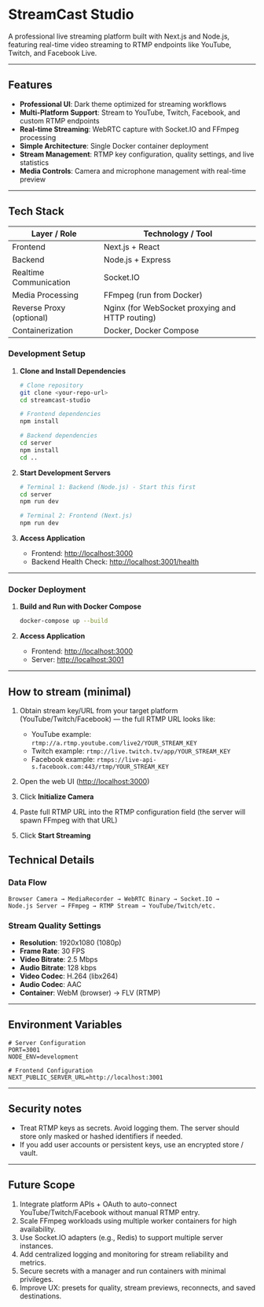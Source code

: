 
# StreamCast Studio

A professional live streaming platform built with Next.js and Node.js, featuring real-time video streaming to RTMP endpoints like YouTube, Twitch, and Facebook Live.

---

## Features

- **Professional UI**: Dark theme optimized for streaming workflows  
- **Multi-Platform Support**: Stream to YouTube, Twitch, Facebook, and custom RTMP endpoints  
- **Real-time Streaming**: WebRTC capture with Socket.IO and FFmpeg processing  
- **Simple Architecture**: Single Docker container deployment  
- **Stream Management**: RTMP key configuration, quality settings, and live statistics  
- **Media Controls**: Camera and microphone management with real-time preview  

---

## Tech Stack

| Layer / Role            | Technology / Tool                                     |
|-------------------------|------------------------------------------------------|
| Frontend                | Next.js + React                                      |
| Backend                 | Node.js + Express                                    |
| Realtime Communication  | Socket.IO                                            |
| Media Processing        | FFmpeg (run from Docker)                             |
| Reverse Proxy (optional)| Nginx (for WebSocket proxying and HTTP routing)     |
| Containerization        | Docker, Docker Compose                               |


### Development Setup

1. **Clone and Install Dependencies**

   ```bash
   # Clone repository
   git clone <your-repo-url>
   cd streamcast-studio

   # Frontend dependencies
   npm install

   # Backend dependencies
   cd server
   npm install
   cd ..
   ```

2. **Start Development Servers**

   ```bash
   # Terminal 1: Backend (Node.js) - Start this first
   cd server
   npm run dev

   # Terminal 2: Frontend (Next.js)
   npm run dev
   ```

3. **Access Application**

   * Frontend: [http://localhost:3000](http://localhost:3000)
   * Backend Health Check: [http://localhost:3001/health](http://localhost:3001/health)

---

### Docker Deployment

1. **Build and Run with Docker Compose**

   ```bash
   docker-compose up --build
   ```

2. **Access Application**

   * Frontend: [http://localhost:3000](http://localhost:3000)
   * Server: [http://localhost:3001](http://localhost:3001)

---

## How to stream (minimal)

1. Obtain stream key/URL from your target platform (YouTube/Twitch/Facebook) — the full RTMP URL looks like:

   * YouTube example: `rtmp://a.rtmp.youtube.com/live2/YOUR_STREAM_KEY`
   * Twitch example: `rtmp://live.twitch.tv/app/YOUR_STREAM_KEY`
   * Facebook example: `rtmps://live-api-s.facebook.com:443/rtmp/YOUR_STREAM_KEY`

2. Open the web UI ([http://localhost:3000](http://localhost:3000))

3. Click **Initialize Camera**

4. Paste full RTMP URL into the RTMP configuration field (the server will spawn FFmpeg with that URL)

5. Click **Start Streaming**


## Technical Details

### Data Flow

```
Browser Camera → MediaRecorder → WebRTC Binary → Socket.IO → 
Node.js Server → FFmpeg → RTMP Stream → YouTube/Twitch/etc.
```

### Stream Quality Settings

* **Resolution**: 1920x1080 (1080p)
* **Frame Rate**: 30 FPS
* **Video Bitrate**: 2.5 Mbps
* **Audio Bitrate**: 128 kbps
* **Video Codec**: H.264 (libx264)
* **Audio Codec**: AAC
* **Container**: WebM (browser) → FLV (RTMP)

---

## Environment Variables

```env
# Server Configuration
PORT=3001
NODE_ENV=development

# Frontend Configuration
NEXT_PUBLIC_SERVER_URL=http://localhost:3001
```

---

## Security notes

* Treat RTMP keys as secrets. Avoid logging them. The server should store only masked or hashed identifiers if needed.
* If you add user accounts or persistent keys, use an encrypted store / vault.

---

## Future Scope 

1. Integrate platform APIs + OAuth to auto-connect YouTube/Twitch/Facebook without manual RTMP entry.  
2. Scale FFmpeg workloads using multiple worker containers for high availability.  
3. Use Socket.IO adapters (e.g., Redis) to support multiple server instances.  
4. Add centralized logging and monitoring for stream reliability and metrics.  
5. Secure secrets with a manager and run containers with minimal privileges.  
6. Improve UX: presets for quality, stream previews, reconnects, and saved destinations.

